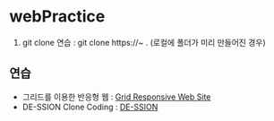 # webPractice

1. git clone 연습 : git clone https://~ . (로컬에 폴더가 미리 만들어진 경우)

## 연습

- 그리드를 이용한 반응형 웹 : [Grid Responsive Web Site](https://shape2ee.github.io/webPractice/Grid_Web/index.html)
- DE-SSION Clone Coding : [DE-SSION](https://shape2ee.github.io/webPractice/DE-SSION/index.html)
